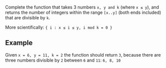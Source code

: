 Complete the function that takes 3 numbers `x, y and k` (where `x ≤ y`), and returns the number of integers within the range `[x..y]` (both ends included) that are divisible by `k`.

More scientifically:  `{ i : x ≤ i ≤ y, i mod k = 0 }`


## Example

Given ```x = 6, y = 11, k = 2``` the function should return `3`, because there are three numbers divisible by `2` between `6` and `11`: `6, 8, 10`